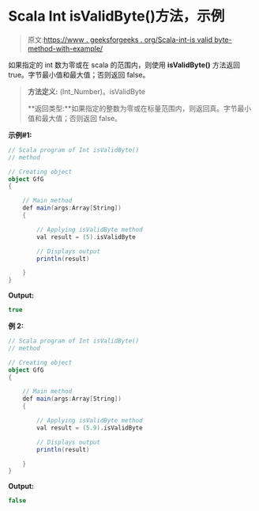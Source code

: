 # Scala Int isValidByte()方法，示例

> 原文:[https://www . geeksforgeeks . org/Scala-int-is valid byte-method-with-example/](https://www.geeksforgeeks.org/scala-int-isvalidbyte-method-with-example/)

如果指定的 int 数为零或在 scala 的范围内，则使用 **isValidByte()** 方法返回 true。字节最小值和最大值；否则返回 false。

> **方法定义:** (Int_Number)。isValidByte
> 
> **返回类型:**如果指定的整数为零或在标量范围内，则返回真。字节最小值和最大值；否则返回 false。

**示例#1:**

```scala
// Scala program of Int isValidByte()
// method

// Creating object
object GfG
{ 

    // Main method
    def main(args:Array[String])
    {

        // Applying isValidByte method
        val result = (5).isValidByte

        // Displays output
        println(result)

    }
} 
```

**Output:**

```scala
true

```

**例 2:**

```scala
// Scala program of Int isValidByte()
// method

// Creating object
object GfG
{ 

    // Main method
    def main(args:Array[String])
    {

        // Applying isValidByte method
        val result = (5.9).isValidByte

        // Displays output
        println(result)

    }
} 
```

**Output:**

```scala
false

```